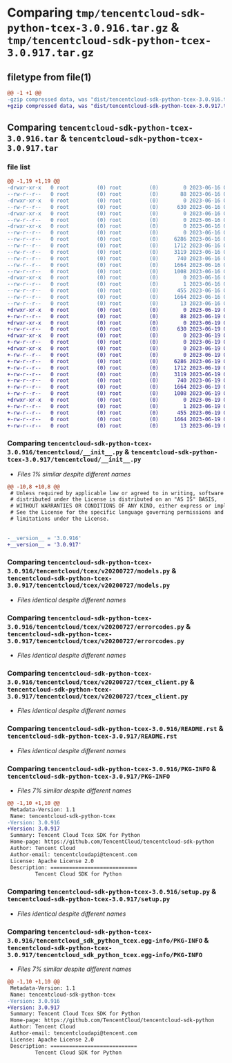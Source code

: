 # Comparing `tmp/tencentcloud-sdk-python-tcex-3.0.916.tar.gz` & `tmp/tencentcloud-sdk-python-tcex-3.0.917.tar.gz`

## filetype from file(1)

```diff
@@ -1 +1 @@
-gzip compressed data, was "dist/tencentcloud-sdk-python-tcex-3.0.916.tar", last modified: Fri Jun 16 00:41:58 2023, max compression
+gzip compressed data, was "dist/tencentcloud-sdk-python-tcex-3.0.917.tar", last modified: Mon Jun 19 00:33:48 2023, max compression
```

## Comparing `tencentcloud-sdk-python-tcex-3.0.916.tar` & `tencentcloud-sdk-python-tcex-3.0.917.tar`

### file list

```diff
@@ -1,19 +1,19 @@
-drwxr-xr-x   0 root         (0) root         (0)        0 2023-06-16 00:41:58.000000 tencentcloud-sdk-python-tcex-3.0.916/
--rw-r--r--   0 root         (0) root         (0)       88 2023-06-16 00:41:58.000000 tencentcloud-sdk-python-tcex-3.0.916/setup.cfg
-drwxr-xr-x   0 root         (0) root         (0)        0 2023-06-16 00:41:58.000000 tencentcloud-sdk-python-tcex-3.0.916/tencentcloud/
--rw-r--r--   0 root         (0) root         (0)      630 2023-06-16 00:41:58.000000 tencentcloud-sdk-python-tcex-3.0.916/tencentcloud/__init__.py
-drwxr-xr-x   0 root         (0) root         (0)        0 2023-06-16 00:41:58.000000 tencentcloud-sdk-python-tcex-3.0.916/tencentcloud/tcex/
--rw-r--r--   0 root         (0) root         (0)        0 2023-06-16 00:41:58.000000 tencentcloud-sdk-python-tcex-3.0.916/tencentcloud/tcex/__init__.py
-drwxr-xr-x   0 root         (0) root         (0)        0 2023-06-16 00:41:58.000000 tencentcloud-sdk-python-tcex-3.0.916/tencentcloud/tcex/v20200727/
--rw-r--r--   0 root         (0) root         (0)        0 2023-06-16 00:41:58.000000 tencentcloud-sdk-python-tcex-3.0.916/tencentcloud/tcex/v20200727/__init__.py
--rw-r--r--   0 root         (0) root         (0)     6286 2023-06-16 00:41:58.000000 tencentcloud-sdk-python-tcex-3.0.916/tencentcloud/tcex/v20200727/models.py
--rw-r--r--   0 root         (0) root         (0)     1712 2023-06-16 00:41:58.000000 tencentcloud-sdk-python-tcex-3.0.916/tencentcloud/tcex/v20200727/errorcodes.py
--rw-r--r--   0 root         (0) root         (0)     3119 2023-06-16 00:41:58.000000 tencentcloud-sdk-python-tcex-3.0.916/tencentcloud/tcex/v20200727/tcex_client.py
--rw-r--r--   0 root         (0) root         (0)      740 2023-06-16 00:41:58.000000 tencentcloud-sdk-python-tcex-3.0.916/README.rst
--rw-r--r--   0 root         (0) root         (0)     1664 2023-06-16 00:41:58.000000 tencentcloud-sdk-python-tcex-3.0.916/PKG-INFO
--rw-r--r--   0 root         (0) root         (0)     1008 2023-06-16 00:41:58.000000 tencentcloud-sdk-python-tcex-3.0.916/setup.py
-drwxr-xr-x   0 root         (0) root         (0)        0 2023-06-16 00:41:58.000000 tencentcloud-sdk-python-tcex-3.0.916/tencentcloud_sdk_python_tcex.egg-info/
--rw-r--r--   0 root         (0) root         (0)        1 2023-06-16 00:41:58.000000 tencentcloud-sdk-python-tcex-3.0.916/tencentcloud_sdk_python_tcex.egg-info/dependency_links.txt
--rw-r--r--   0 root         (0) root         (0)      455 2023-06-16 00:41:58.000000 tencentcloud-sdk-python-tcex-3.0.916/tencentcloud_sdk_python_tcex.egg-info/SOURCES.txt
--rw-r--r--   0 root         (0) root         (0)     1664 2023-06-16 00:41:58.000000 tencentcloud-sdk-python-tcex-3.0.916/tencentcloud_sdk_python_tcex.egg-info/PKG-INFO
--rw-r--r--   0 root         (0) root         (0)       13 2023-06-16 00:41:58.000000 tencentcloud-sdk-python-tcex-3.0.916/tencentcloud_sdk_python_tcex.egg-info/top_level.txt
+drwxr-xr-x   0 root         (0) root         (0)        0 2023-06-19 00:33:48.000000 tencentcloud-sdk-python-tcex-3.0.917/
+-rw-r--r--   0 root         (0) root         (0)       88 2023-06-19 00:33:48.000000 tencentcloud-sdk-python-tcex-3.0.917/setup.cfg
+drwxr-xr-x   0 root         (0) root         (0)        0 2023-06-19 00:33:48.000000 tencentcloud-sdk-python-tcex-3.0.917/tencentcloud/
+-rw-r--r--   0 root         (0) root         (0)      630 2023-06-19 00:33:48.000000 tencentcloud-sdk-python-tcex-3.0.917/tencentcloud/__init__.py
+drwxr-xr-x   0 root         (0) root         (0)        0 2023-06-19 00:33:48.000000 tencentcloud-sdk-python-tcex-3.0.917/tencentcloud/tcex/
+-rw-r--r--   0 root         (0) root         (0)        0 2023-06-19 00:33:48.000000 tencentcloud-sdk-python-tcex-3.0.917/tencentcloud/tcex/__init__.py
+drwxr-xr-x   0 root         (0) root         (0)        0 2023-06-19 00:33:48.000000 tencentcloud-sdk-python-tcex-3.0.917/tencentcloud/tcex/v20200727/
+-rw-r--r--   0 root         (0) root         (0)        0 2023-06-19 00:33:48.000000 tencentcloud-sdk-python-tcex-3.0.917/tencentcloud/tcex/v20200727/__init__.py
+-rw-r--r--   0 root         (0) root         (0)     6286 2023-06-19 00:33:48.000000 tencentcloud-sdk-python-tcex-3.0.917/tencentcloud/tcex/v20200727/models.py
+-rw-r--r--   0 root         (0) root         (0)     1712 2023-06-19 00:33:48.000000 tencentcloud-sdk-python-tcex-3.0.917/tencentcloud/tcex/v20200727/errorcodes.py
+-rw-r--r--   0 root         (0) root         (0)     3119 2023-06-19 00:33:48.000000 tencentcloud-sdk-python-tcex-3.0.917/tencentcloud/tcex/v20200727/tcex_client.py
+-rw-r--r--   0 root         (0) root         (0)      740 2023-06-19 00:33:48.000000 tencentcloud-sdk-python-tcex-3.0.917/README.rst
+-rw-r--r--   0 root         (0) root         (0)     1664 2023-06-19 00:33:48.000000 tencentcloud-sdk-python-tcex-3.0.917/PKG-INFO
+-rw-r--r--   0 root         (0) root         (0)     1008 2023-06-19 00:33:48.000000 tencentcloud-sdk-python-tcex-3.0.917/setup.py
+drwxr-xr-x   0 root         (0) root         (0)        0 2023-06-19 00:33:48.000000 tencentcloud-sdk-python-tcex-3.0.917/tencentcloud_sdk_python_tcex.egg-info/
+-rw-r--r--   0 root         (0) root         (0)        1 2023-06-19 00:33:48.000000 tencentcloud-sdk-python-tcex-3.0.917/tencentcloud_sdk_python_tcex.egg-info/dependency_links.txt
+-rw-r--r--   0 root         (0) root         (0)      455 2023-06-19 00:33:48.000000 tencentcloud-sdk-python-tcex-3.0.917/tencentcloud_sdk_python_tcex.egg-info/SOURCES.txt
+-rw-r--r--   0 root         (0) root         (0)     1664 2023-06-19 00:33:48.000000 tencentcloud-sdk-python-tcex-3.0.917/tencentcloud_sdk_python_tcex.egg-info/PKG-INFO
+-rw-r--r--   0 root         (0) root         (0)       13 2023-06-19 00:33:48.000000 tencentcloud-sdk-python-tcex-3.0.917/tencentcloud_sdk_python_tcex.egg-info/top_level.txt
```

### Comparing `tencentcloud-sdk-python-tcex-3.0.916/tencentcloud/__init__.py` & `tencentcloud-sdk-python-tcex-3.0.917/tencentcloud/__init__.py`

 * *Files 1% similar despite different names*

```diff
@@ -10,8 +10,8 @@
 # Unless required by applicable law or agreed to in writing, software
 # distributed under the License is distributed on an "AS IS" BASIS,
 # WITHOUT WARRANTIES OR CONDITIONS OF ANY KIND, either express or implied.
 # See the License for the specific language governing permissions and
 # limitations under the License.
 
 
-__version__ = '3.0.916'
+__version__ = '3.0.917'
```

### Comparing `tencentcloud-sdk-python-tcex-3.0.916/tencentcloud/tcex/v20200727/models.py` & `tencentcloud-sdk-python-tcex-3.0.917/tencentcloud/tcex/v20200727/models.py`

 * *Files identical despite different names*

### Comparing `tencentcloud-sdk-python-tcex-3.0.916/tencentcloud/tcex/v20200727/errorcodes.py` & `tencentcloud-sdk-python-tcex-3.0.917/tencentcloud/tcex/v20200727/errorcodes.py`

 * *Files identical despite different names*

### Comparing `tencentcloud-sdk-python-tcex-3.0.916/tencentcloud/tcex/v20200727/tcex_client.py` & `tencentcloud-sdk-python-tcex-3.0.917/tencentcloud/tcex/v20200727/tcex_client.py`

 * *Files identical despite different names*

### Comparing `tencentcloud-sdk-python-tcex-3.0.916/README.rst` & `tencentcloud-sdk-python-tcex-3.0.917/README.rst`

 * *Files identical despite different names*

### Comparing `tencentcloud-sdk-python-tcex-3.0.916/PKG-INFO` & `tencentcloud-sdk-python-tcex-3.0.917/PKG-INFO`

 * *Files 7% similar despite different names*

```diff
@@ -1,10 +1,10 @@
 Metadata-Version: 1.1
 Name: tencentcloud-sdk-python-tcex
-Version: 3.0.916
+Version: 3.0.917
 Summary: Tencent Cloud Tcex SDK for Python
 Home-page: https://github.com/TencentCloud/tencentcloud-sdk-python
 Author: Tencent Cloud
 Author-email: tencentcloudapi@tencent.com
 License: Apache License 2.0
 Description: ============================
         Tencent Cloud SDK for Python
```

### Comparing `tencentcloud-sdk-python-tcex-3.0.916/setup.py` & `tencentcloud-sdk-python-tcex-3.0.917/setup.py`

 * *Files identical despite different names*

### Comparing `tencentcloud-sdk-python-tcex-3.0.916/tencentcloud_sdk_python_tcex.egg-info/PKG-INFO` & `tencentcloud-sdk-python-tcex-3.0.917/tencentcloud_sdk_python_tcex.egg-info/PKG-INFO`

 * *Files 7% similar despite different names*

```diff
@@ -1,10 +1,10 @@
 Metadata-Version: 1.1
 Name: tencentcloud-sdk-python-tcex
-Version: 3.0.916
+Version: 3.0.917
 Summary: Tencent Cloud Tcex SDK for Python
 Home-page: https://github.com/TencentCloud/tencentcloud-sdk-python
 Author: Tencent Cloud
 Author-email: tencentcloudapi@tencent.com
 License: Apache License 2.0
 Description: ============================
         Tencent Cloud SDK for Python
```

